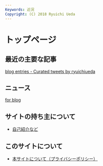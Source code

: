 ```yaml
---
Keywords: 近況
Copyright: (C) 2018 Ryuichi Ueda
---
```


# トップページ 

## 最近の主要な記事

<a class="twitter-timeline" href="https://twitter.com/ryuichiueda/timelines/1368434533897367552?ref_src=twsrc%5Etfw">blog entries - Curated tweets by ryuichiueda</a> <script async src="https://platform.twitter.com/widgets.js" charset="utf-8"></script>

## ニュース

<a class="twitter-grid" data-partner="tweetdeck" href="https://twitter.com/ryuichiueda/timelines/990954344894771200?ref_src=twsrc%5Etfw">for blog</a> <script async src="https://platform.twitter.com/widgets.js" charset="utf-8"></script>

## サイトの持ち主について

* [自己紹介など](/?page=bio)

## このサイトについて

* [本サイトについて（プライバシーポリシー）](https://b.ueda.tech/?page=privacy)
